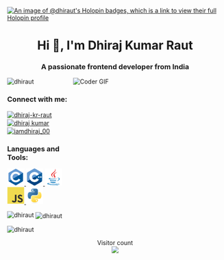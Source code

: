 [![An image of @dhiraut's Holopin badges, which is a link to view their full Holopin profile](https://holopin.me/dhiraut)](https://holopin.io/@dhiraut)
<h1 align="center">Hi 👋, I'm Dhiraj Kumar Raut</h1>
<h3 align="center">A passionate frontend developer from India</h3>
<img align="right" alt="Coder GIF" height=250 width=350 src="https://cdn.dribbble.com/users/730703/screenshots/6581243/avento.gif" />

<p align="left"> <img src="https://komarev.com/ghpvc/?username=dhiraut&label=Profile%20views&color=0e75b6&style=flat" alt="dhiraut" /> </p>

<h3 align="left">Connect with me:</h3>
<p align="left">
<a href="https://linkedin.com/in/dhiraj-kr-raut" target="blank"><img align="center" src="https://raw.githubusercontent.com/rahuldkjain/github-profile-readme-generator/master/src/images/icons/Social/linked-in-alt.svg" alt="dhiraj-kr-raut" height="30" width="40" /></a>
<a href="https://fb.com/dhiraj kumar" target="blank"><img align="center" src="https://raw.githubusercontent.com/rahuldkjain/github-profile-readme-generator/master/src/images/icons/Social/facebook.svg" alt="dhiraj kumar" height="30" width="40" /></a>
<a href="https://instagram.com/iamdhiraj_00" target="blank"><img align="center" src="https://raw.githubusercontent.com/rahuldkjain/github-profile-readme-generator/master/src/images/icons/Social/instagram.svg" alt="iamdhiraj_00" height="30" width="40" /></a>
</p>

<h3 align="left">Languages and Tools:</h3>
<p align="left"> <a href="https://www.cprogramming.com/" target="_blank" rel="noreferrer"> <img src="https://raw.githubusercontent.com/devicons/devicon/master/icons/c/c-original.svg" alt="c" width="40" height="40"/> </a> <a href="https://www.w3schools.com/cpp/" target="_blank" rel="noreferrer"> <img src="https://raw.githubusercontent.com/devicons/devicon/master/icons/cplusplus/cplusplus-original.svg" alt="cplusplus" width="40" height="40"/> </a> <a href="https://www.java.com" target="_blank" rel="noreferrer"> <img src="https://raw.githubusercontent.com/devicons/devicon/master/icons/java/java-original.svg" alt="java" width="40" height="40"/> </a> <a href="https://developer.mozilla.org/en-US/docs/Web/JavaScript" target="_blank" rel="noreferrer"> <img src="https://raw.githubusercontent.com/devicons/devicon/master/icons/javascript/javascript-original.svg" alt="javascript" width="40" height="40"/> </a> <a href="https://www.python.org" target="_blank" rel="noreferrer"> <img src="https://raw.githubusercontent.com/devicons/devicon/master/icons/python/python-original.svg" alt="python" width="40" height="40"/> </a> </p>

<p><img align="left" src="https://github-readme-stats.vercel.app/api/top-langs?username=dhiraut&show_icons=true&locale=en&layout=compact" alt="dhiraut" /></p>

<p>&nbsp;<img align="center" src="https://github-readme-stats.vercel.app/api?username=dhiraut&show_icons=true&locale=en" alt="dhiraut" /></p>

<p><img align="center" src="https://github-readme-streak-stats.herokuapp.com/?user=dhiraut&" alt="dhiraut" /></p>
<p align="center"> 
  Visitor count<br>
  <img src="https://profile-counter.glitch.me/dhiraut/count.svg" />
</p>
